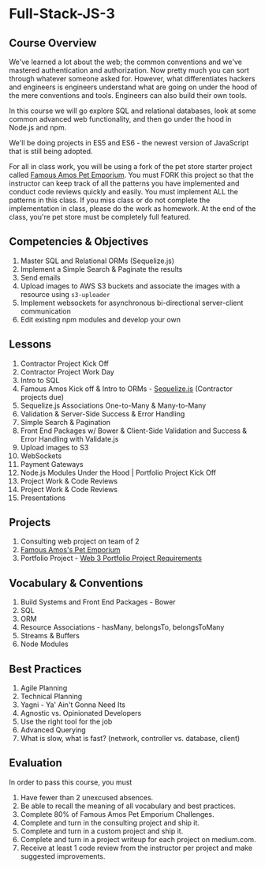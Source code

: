 # Full-Stack-JS-3

## Course Overview

We've learned a lot about the web; the common conventions and we've mastered authentication and authorization. Now pretty much you can sort through whatever someone asked for. However, what differentiates hackers and engineers is engineers understand what are going on under the hood of the mere conventions and tools. Engineers can also build their own tools.

In this course we will go explore SQL and relational databases, look at some common advanced web functionality, and then go under the hood in Node.js and npm.

We'll be doing projects in ES5 and ES6 - the newest version of JavaScript that is still being adopted.

For all in class work, you will be using a fork of the pet store starter project called [Famous Amos Pet Emporium](https://github.com/Product-College-Labs/famous-amos). You must FORK this project so that the instructor can keep track of all the patterns you have implemented and conduct code reviews quickly and easily. You must implement ALL the patterns in this class. If you miss class or do not complete the implementation in class, please do the work as homework. At the end of the class, you're pet store must be completely full featured.

## Competencies & Objectives

1. Master SQL and Relational ORMs (Sequelize.js)
1. Implement a Simple Search & Paginate the results
1. Send emails
1. Upload images to AWS S3 buckets and associate the images with a resource using `s3-uploader`
1. Implement websockets for asynchronous bi-directional server-client communication
1. Edit existing npm modules and develop your own

## Lessons

1. Contractor Project Kick Off
1. Contractor Project Work Day
1. Intro to SQL
1. Famous Amos Kick off & Intro to ORMs - [Sequelize.js](http://docs.sequelizejs.com/) (Contractor projects due)
1. Sequelize.js Associations One-to-Many & Many-to-Many
1. Validation & Server-Side Success & Error Handling
1. Simple Search & Pagination
1. Front End Packages w/ Bower & Client-Side Validation and Success & Error Handling with Validate.js
1. Upload images to S3
1. WebSockets 
1. Payment Gateways 
1. Node.js Modules Under the Hood  | Portfolio Project Kick Off
1. Project Work & Code Reviews
1. Project Work & Code Reviews
1. Presentations

## Projects

1. Consulting web project on team of 2
1. [Famous Amos's Pet Emporium](https://github.com/Product-College-Labs/famous-amos)
1. Portfolio Project - [Web 3 Portfolio Project Requirements](https://github.com/Product-College-Labs/Web-3-Custom-Project)

## Vocabulary & Conventions

1. Build Systems and Front End Packages - Bower
1. SQL
1. ORM
1. Resource Associations - hasMany, belongsTo, belongsToMany
1. Streams & Buffers
1. Node Modules

## Best Practices

1. Agile Planning
1. Technical Planning
1. Yagni - Ya' Ain't Gonna Need Its
1. Agnostic vs. Opinionated Developers
1. Use the right tool for the job
1. Advanced Querying
1. What is slow, what is fast? (network, controller vs. database, client)

## Evaluation

In order to pass this course, you must

1. Have fewer than 2 unexcused absences.
1. Be able to recall the meaning of all vocabulary and best practices.
1. Complete 80% of Famous Amos Pet Emporium Challenges.
1. Complete and turn in the consulting project and ship it.
1. Complete and turn in a custom project and ship it.
1. Complete and turn in a project writeup for each project on medium.com.
1. Receive at least 1 code review from the instructor per project and make suggested improvements.
